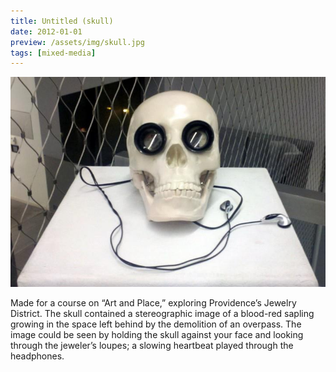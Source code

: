 ```yaml
---
title: Untitled (skull)
date: 2012-01-01
preview: /assets/img/skull.jpg
tags: [mixed-media]
---
```


<img src="/assets/img/skull.jpg" alt="Skull with jeweler&#39;s loupes in eyes, headphones coming from the base" />

<p>Made for a course on “Art and Place,” exploring Providence’s Jewelry District.
The skull contained a stereographic image of a blood-red sapling growing in the
space left behind by the demolition of an overpass. The image could be seen by
holding the skull against your face and looking through the jeweler’s loupes; a
slowing heartbeat played through the headphones.</p>

  
